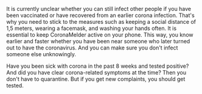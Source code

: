 It is currently unclear whether you can still infect other people if you have been vaccinated or have recovered from an earlier corona infection. That's why you need to stick to the measures such as keeping a social distance of 1,5 meters, wearing a facemask, and washing your hands often. It is essential to keep CoronaMelder active on your phone. This way, you know earlier and faster whether you have been near someone who later turned out to have the coronavirus. And you can make sure you don't infect someone else unknowingly.

Have you been sick with corona in the past 8 weeks and tested positive? And did you have clear corona-related symptoms at the time? Then you don't have to quarantine. But if you get new complaints, you should get tested.
